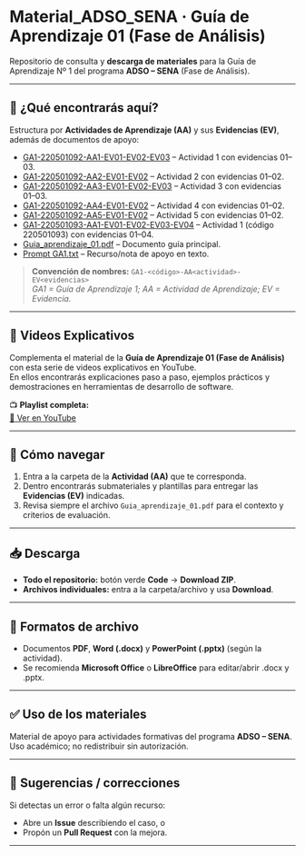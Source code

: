 # Material_ADSO_SENA · Guía de Aprendizaje 01 (Fase de Análisis)

Repositorio de consulta y **descarga de materiales** para la Guía de Aprendizaje Nº 1 del programa **ADSO – SENA** (Fase de Análisis).

---

## 🔎 ¿Qué encontrarás aquí?

Estructura por **Actividades de Aprendizaje (AA)** y sus **Evidencias (EV)**, además de documentos de apoyo:

- [GA1-220501092-AA1-EV01-EV02-EV03](./GA1-220501092-AA1-EV01-EV02-EV03/) – Actividad 1 con evidencias 01–03.
- [GA1-220501092-AA2-EV01-EV02](./GA1-220501092-AA2-EV01-EV02/) – Actividad 2 con evidencias 01–02.
- [GA1-220501092-AA3-EV01-EV02-EV03](./GA1-220501092-AA3-EV01-EV02-EV03/) – Actividad 3 con evidencias 01–03.
- [GA1-220501092-AA4-EV01-EV02](./GA1-220501092-AA4-EV01-EV02/) – Actividad 4 con evidencias 01–02.
- [GA1-220501092-AA5-EV01-EV02](./GA1-220501092-AA5-EV01-EV02/) – Actividad 5 con evidencias 01–02.
- [GA1-220501093-AA1-EV01-EV02-EV03-EV04](./GA1-220501093-AA1-EV01-EV02-EV03-EV04/) – Actividad 1 (código 220501093) con evidencias 01–04.
- [Guia_aprendizaje_01.pdf](./Guia_aprendizaje_01.pdf) – Documento guía principal.
- [Prompt GA1.txt](./Prompt%20GA1.txt) – Recurso/nota de apoyo en texto.

> **Convención de nombres:** `GA1-<código>-AA<actividad>-EV<evidencias>`  
> *GA1 = Guía de Aprendizaje 1; AA = Actividad de Aprendizaje; EV = Evidencia.*

---

## 🎥 Videos Explicativos

Complementa el material de la **Guía de Aprendizaje 01 (Fase de Análisis)** con esta serie de videos explicativos en YouTube.  
En ellos encontrarás explicaciones paso a paso, ejemplos prácticos y demostraciones en herramientas de desarrollo de software.

📺 **Playlist completa:**  
[🔗 Ver en YouTube](https://youtube.com/playlist?list=PLf_F__X19wkBWgWU1mqn-6mlNKhdLQ6uf&si=S-BQ_gPhSoJUDknU)

---

## 🧭 Cómo navegar

1. Entra a la carpeta de la **Actividad (AA)** que te corresponda.
2. Dentro encontrarás submateriales y plantillas para entregar las **Evidencias (EV)** indicadas.
3. Revisa siempre el archivo `Guia_aprendizaje_01.pdf` para el contexto y criterios de evaluación.

---

## 📥 Descarga

- **Todo el repositorio:** botón verde **Code** → **Download ZIP**.  
- **Archivos individuales:** entra a la carpeta/archivo y usa **Download**.

---

## 📂 Formatos de archivo

- Documentos **PDF**, **Word (.docx)** y **PowerPoint (.pptx)** (según la actividad).  
- Se recomienda **Microsoft Office** o **LibreOffice** para editar/abrir .docx y .pptx.

---

## ✅ Uso de los materiales

Material de apoyo para actividades formativas del programa **ADSO – SENA**.  
Uso académico; no redistribuir sin autorización.

---

## 📣 Sugerencias / correcciones

Si detectas un error o falta algún recurso:
- Abre un **Issue** describiendo el caso, o
- Propón un **Pull Request** con la mejora.

---
